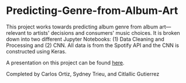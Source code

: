 # Predicting-Genre-from-Album-Art

This project works towards predicting album genre from album art—relevant to artists' decisions and consumers' music choices. It is broken down into two different Jupyter Notebooks: (1) Data Cleaning and Processing and (2) CNN. All data is from the Spotify API and the CNN is constructed using Keras.

A presentation on this project can be found [here](https://docs.google.com/presentation/d/1McIgwjDPhoZ3y5x6I52hD1VfHpHmInd1KxQePQ0_dFM/edit?usp=sharing).

Completed by Carlos Ortiz, Sydney Trieu, and Citlallic Gutierrez
